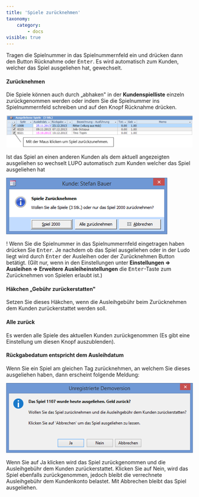 ```yaml
---
title: 'Spiele zurücknehmen'
taxonomy:
    category:
        - docs
visible: true
---
```


Tragen die Spielnummer in das Spielnummernfeld ein und drücken dann den Button <span class="btn-lupo"> Rücknahme</span> oder <kbd>Enter</kbd>. Es wird automatisch zum Kunden, welcher das Spiel ausgeliehen hat, gewechselt.

#### Zurücknehmen

Die Spiele können auch durch „abhaken" in der **Kundenspielliste** einzeln zurückgenommen werden oder indem Sie die Spielnummer ins Spielnummernfeld schreiben und auf den Knopf Rücknahme drücken.

![spiele-zuruecknehmen](../../images/spiele-zuruecknehmen.png)

Ist das Spiel an einen anderen Kunden als dem aktuell angezeigten ausgeliehen so wechselt LUPO automatisch zum Kunden welcher das Spiel ausgeliehen hat

![spielruecknahme-auswahl](../../images/spielruecknahme-auswahl.png)

  
! Wenn Sie die Spielnummer in das Spielnummernfeld eingetragen haben drücken Sie <kbd>Enter</kbd>. Je nachdem ob das Spiel ausgeliehen oder in der Ludo liegt wird durch <kbd>Enter</kbd> der Ausleihen oder der Zurücknehmen Button betätigt. (Gilt nur, wenn in den Einstellungen unter **Einstellungen => Ausleihen => Erweitere Ausleiheinstellungen** die <kbd>Enter</kbd>-Taste zum Zurücknehmen von Spielen erlaubt ist.)

#### Häkchen „Gebühr zurückerstatten"

Setzen Sie dieses Häkchen, wenn die Ausleihgebühr beim Zurücknehmen dem Kunden zurückerstattet werden soll.

#### Alle zurück

Es werden alle Spiele des aktuellen Kunden zurückgenommen (Es gibt eine Einstellung um diesen Knopf auszublenden).

#### Rückgabedatum entspricht dem Ausleihdatum

Wenn Sie ein Spiel am gleichen Tag zurücknehmen, an welchem Sie dieses ausgeliehen haben, dann erscheint folgende Meldung:

![ausleihgebuehr-zurueckerstatten](../../images/ausleihgebuehr-zurueckerstatten.png)

Wenn Sie auf Ja klicken wird das Spiel zurückgenommen und die Ausleihgebühr dem Kunden zurückerstattet. Klicken Sie auf Nein, wird das Spiel ebenfalls zurückgenommen, jedoch bleibt die verrechnete Ausleihgebühr dem Kundenkonto belastet. Mit Abbrechen bleibt das Spiel ausgeliehen.
